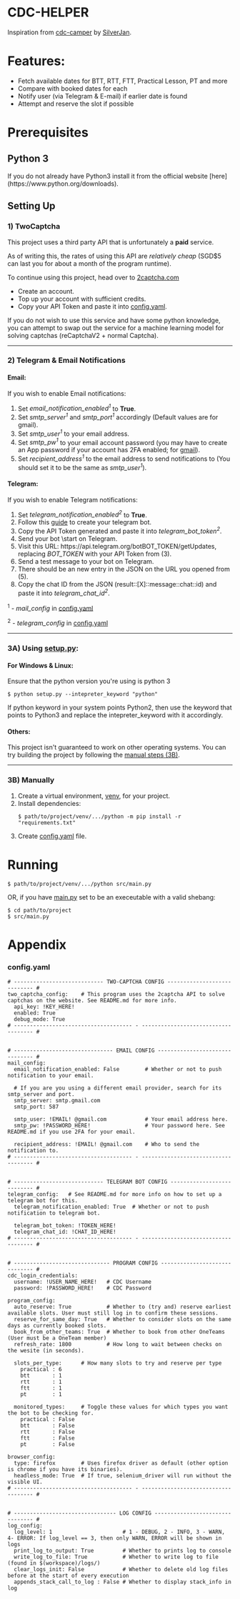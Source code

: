 <h1>CDC-HELPER</h1>

<p>Inspiration from <a href="https://github.com/SilverJan/cdc-camper">cdc-camper</a> by <a href="https://github.com/SilverJan">SilverJan</a>.<p>

<h1>Features:</h1>
<ul>
  <li>Fetch available dates for BTT, RTT, FTT, Practical Lesson, PT and more</li>
  <li>Compare with booked dates for each</li>
  <li>Notify user (via Telegram & E-mail) if earlier date is found</li>
  <li>Attempt and reserve the slot if possible</li>
</ul> 

<h1>Prerequisites</h1>

<h2>Python 3</h2>

<p>If you do not already have Python3 install it from the official website [here](https://www.python.org/downloads).</p>
  

<h2>Setting Up</h2>

<h3>1) TwoCaptcha</h3>
<p></p>
<p>This project uses a third party API that is unfortunately a <b>paid</b> service. </p>  
<p>As of writing this, the rates of using this API are <i>relatively cheap</i> (SGD$5 can last you for about a month of the program runtime).</p>
<p>To continue using this project, head over to <a href="https://2captcha.com/" title = "2captcha">2captcha.com</a><p>
<ul>
  <li>Create an account.</li>
  <li>Top up your account with sufficient credits.</li>
  <li>Copy your API Token and paste it into <a href="#config-yaml" title = "config">config.yaml</a>.</li>
</ul>
<p>If you do not wish to use this service and have some python knowledge, you can attempt to swap out the service for a machine learning model for solving captchas (reCaptchaV2 + normal Captcha). </p>

<hr>
<h3>2) Telegram & Email Notifications</h3>

<h4><b>Email:</b></h4>

<p>If you wish to enable Email  notifications:</p>
<ol>
  <li>Set <i>email_notification_enabled<sup>1</sup></i> to <b>True</b>.</li>
  <li>Set <i>smtp_server<sup>1</sup></i> and <i>smtp_port<sup>1</sup></i> accordingly (Default values are for gmail).</li>
  <li>Set <i>smtp_user<sup>1</sup></i> to your email address.</li>
  <li>Set <i>smtp_pw<sup>1</sup></i> to your email account password (you may have to create an App password if your account has 2FA enabled; for <a href = "https://www.nucleustechnologies.com/supportcenter/kb/how-to-create-an-app-password-for-gmail">gmail</a>).</li>
  <li>Set <i>recipient_address<sup>1</sup></i> to the email address to send notifications to (You should set it to be the same as <i>smtp_user<sup>1</sup></i>).</li>
   
</ol>

<h4><b>Telegram:</b></h4>

<p>If you wish to enable Telegram notifications:</p>
<ol>
  <li>Set <i>telegram_notification_enabled<sup>2</sup></i> to <b>True</b>.</li>
  <li>Follow this <a href = "https://www.teleme.io/articles/create_your_own_telegram_bot?hl=en" title = "Creating telegram bot">guide</a> to create your telegram bot.</li>
  <li>Copy the API Token generated and paste it into <i>telegram_bot_token<sup>2</sup></i>.</li>
  <li>Send your bot \start on Telegram.</li>
  <li>Visit this URL: https://api.telegram.org/botBOT_TOKEN/getUpdates, replacing <i>BOT_TOKEN</i> with your API Token from (3).</li>
  <li>Send a test message to your bot on Telegram.</li>
  <li>There should be an new entry in the JSON on the URL you opened from (5).</li>
  <li>Copy the chat ID from the JSON (result::[X]::message::chat::id) and paste it into <i>telegram_chat_id<sup>2</sup></i>.</li>
</ol>

<p><sup>1</sup> - <i>mail_config</i> in <a href="#config-yaml">config.yaml</a></p>
<p><sup>2</sup> - <i>telegram_config</i> in <a href="#config-yaml">config.yaml</a></p>

<hr>
<h3>3A) Using <a href="https://github.com/mfjkri/cdc-helper/blob/master/setup.py" title="setup.py">setup.py</a>:</h3>
<p></p> 


<h4><b>For Windows & Linux:</b></h4>

<p>Ensure that the python version you're using is python 3</p>

```
$ python setup.py --intepreter_keyword "python"
```

<p>If python keyword in your system points Python2, then use the keyword that points to Python3 and replace the intepreter_keyword with it accordingly.</p>

<h4><b>Others:</b></h4>

<p>This project isn't guaranteed to work on other operating systems. You can try building the project by following the <a href="#manual-steps">manual steps (3B)</a>.</p>


<hr>
<h3 id="manual-steps">3B) Manually</h3>

<ol>
  <li>Create a virtual environment, <a href="https://docs.python.org/3/library/venv.html" title="Python venv">venv</a>, for your project.</li>
  <li>Install dependencies:</li>
  
  ```$ path/to/project/venv/.../python -m pip install -r "requirements.txt"```

  <li>Create <a href="#config-yaml">config.yaml</a> file.</li>
</ol> 

<h1>Running</h1>

```
$ path/to/project/venv/.../python src/main.py
```
<p>OR, if you have <a href="https://github.com/mfjkri/cdc-helper/blob/master/src/main.py">main.py</a> set to be an execeutable with a valid shebang:<p>

```
$ cd path/to/project
$ src/main.py
```

<h1>Appendix</h1>

<h3 id="config-yaml">config.yaml</h3>

```
# ---------------------------- TWO-CAPTCHA CONFIG ---------------------------- #
two_captcha_config:    # This program uses the 2captcha API to solve captchas on the website. See README.md for more info.
  api_key: !KEY_HERE! 
  enabled: True
  debug_mode: True
# ------------------------------------- - ------------------------------------ #


# ------------------------------- EMAIL CONFIG ------------------------------- #
mail_config:
  email_notification_enabled: False        # Whether or not to push notification to your email.

  # If you are you using a different email provider, search for its smtp_server and port.
  smtp_server: smtp.gmail.com
  smtp_port: 587

  smtp_user: !EMAIL! @gmail.com            # Your email address here.
  smtp_pw: !PASSWORD_HERE!                 # Your password here. See README.md if you use 2FA for your email.

  recipient_address: !EMAIL! @gmail.com    # Who to send the notification to.
# ------------------------------------- - ------------------------------------ #


# ---------------------------- TELEGRAM BOT CONFIG --------------------------- #
telegram_config:   # See README.md for more info on how to set up a telegram bot for this.
  telegram_notification_enabled: True  # Whether or not to push notification to telegram bot.

  telegram_bot_token: !TOKEN_HERE!
  telegram_chat_id: !CHAT_ID_HERE!
# ------------------------------------- - ------------------------------------ #


# ------------------------------ PROGRAM CONFIG ------------------------------ #
cdc_login_credentials:
  username: !USER_NAME_HERE!   # CDC Username
  password: !PASSWORD_HERE!    # CDC Password

program_config:
  auto_reserve: True           # Whether to (try and) reserve earliest available slots. User must still log in to confirm these sessions.
  reserve_for_same_day: True   # Whether to consider slots on the same days as currently booked slots.
  book_from_other_teams: True  # Whether to book from other OneTeams (User must be a OneTeam member)
  refresh_rate: 1800           # How long to wait between checks on the wesite (in seconds).

  slots_per_type:      # How many slots to try and reserve per type
    practical : 6
    btt       : 1
    rtt       : 1
    ftt       : 1
    pt        : 1

  monitored_types:     # Toggle these values for which types you want the bot to be checking for.
    practical : False
    btt       : False
    rtt       : False
    ftt       : False
    pt        : False

browser_config:
  type: firefox        # Uses firefox driver as default (other option is chrome if you have its binaries).
  headless_mode: True  # If true, selenium_driver will run without the visible UI.
# ------------------------------------- - ------------------------------------ #


# -------------------------------- LOG CONFIG -------------------------------- #
log_config:
  log_level: 1                      # 1 - DEBUG, 2 - INFO, 3 - WARN, 4- ERROR: If log_level == 3, then only WARN, ERROR will be shown in logs
  print_log_to_output: True         # Whether to prints log to console
  write_log_to_file: True           # Whether to write log to file (found in $(workspace)/logs/)
  clear_logs_init: False            # Whether to delete old log files before at the start of every execution
  appends_stack_call_to_log : False # Whether to display stack_info in log
```

